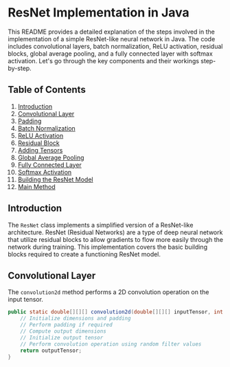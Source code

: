 # ResNet Implementation in Java

This README provides a detailed explanation of the steps involved in the implementation of a simple ResNet-like neural network in Java. The code includes convolutional layers, batch normalization, ReLU activation, residual blocks, global average pooling, and a fully connected layer with softmax activation. Let's go through the key components and their workings step-by-step.

## Table of Contents
1. [Introduction](#introduction)
2. [Convolutional Layer](#convolutional-layer)
3. [Padding](#padding)
4. [Batch Normalization](#batch-normalization)
5. [ReLU Activation](#relu-activation)
6. [Residual Block](#residual-block)
7. [Adding Tensors](#adding-tensors)
8. [Global Average Pooling](#global-average-pooling)
9. [Fully Connected Layer](#fully-connected-layer)
10. [Softmax Activation](#softmax-activation)
11. [Building the ResNet Model](#building-the-resnet-model)
12. [Main Method](#main-method)

## Introduction
The `ResNet` class implements a simplified version of a ResNet-like architecture. ResNet (Residual Networks) are a type of deep neural network that utilize residual blocks to allow gradients to flow more easily through the network during training. This implementation covers the basic building blocks required to create a functioning ResNet model.

## Convolutional Layer
The `convolution2d` method performs a 2D convolution operation on the input tensor.

```java
public static double[][][] convolution2d(double[][][] inputTensor, int filters, int[] kernelSize, int[] strides, String padding) {
    // Initialize dimensions and padding
    // Perform padding if required
    // Compute output dimensions
    // Initialize output tensor
    // Perform convolution operation using random filter values
    return outputTensor;
}
